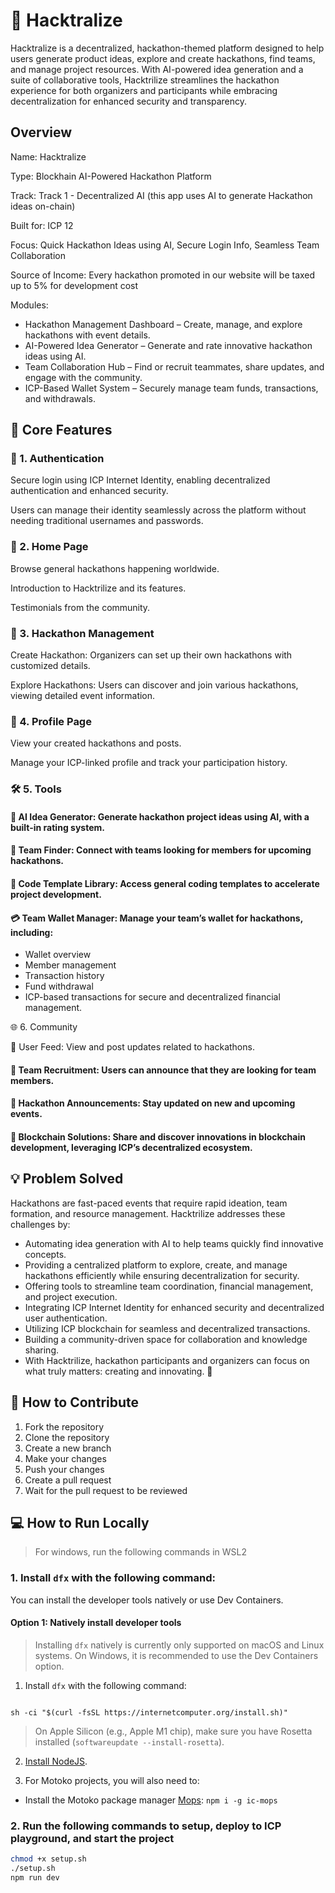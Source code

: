 # 🚀 Hacktralize
Hacktralize is a decentralized, hackathon-themed platform designed to help users generate product ideas, explore and create hackathons, find teams, and manage project resources. With AI-powered idea generation and a suite of collaborative tools, Hacktrilize streamlines the hackathon experience for both organizers and participants while embracing decentralization for enhanced security and transparency.

## Overview
Name: Hacktralize

Type: Blockhain AI-Powered Hackathon Platform

Track: Track 1 - Decentralized AI (this app uses AI to generate Hackathon ideas on-chain)

Built for: ICP 12

Focus: Quick Hackathon Ideas using AI, Secure Login Info, Seamless Team Collaboration

Source of Income:
  Every hackathon promoted in our website will be taxed up to 5% for development cost
  
Modules:
  - Hackathon Management Dashboard – Create, manage, and explore hackathons with event details.
  - AI-Powered Idea Generator – Generate and rate innovative hackathon ideas using AI.
  - Team Collaboration Hub – Find or recruit teammates, share updates, and engage with the community.
  - ICP-Based Wallet System – Securely manage team funds, transactions, and withdrawals.
  

## 🌟 Core Features
### 🔐 1. Authentication

Secure login using ICP Internet Identity, enabling decentralized authentication and enhanced security.

Users can manage their identity seamlessly across the platform without needing traditional usernames and passwords.

### 🏡 2. Home Page

Browse general hackathons happening worldwide.

Introduction to Hacktrilize and its features.

Testimonials from the community.

### 🎯 3. Hackathon Management

Create Hackathon: Organizers can set up their own hackathons with customized details.

Explore Hackathons: Users can discover and join various hackathons, viewing detailed event information.

### 📝 4. Profile Page

View your created hackathons and posts.

Manage your ICP-linked profile and track your participation history.

### 🛠️ 5. Tools

#### 🤖 AI Idea Generator: Generate hackathon project ideas using AI, with a built-in rating system.

#### 👥 Team Finder: Connect with teams looking for members for upcoming hackathons.

#### 📜 Code Template Library: Access general coding templates to accelerate project development.

#### 💳 Team Wallet Manager: Manage your team’s wallet for hackathons, including:

- Wallet overview
- Member management
- Transaction history
- Fund withdrawal
- ICP-based transactions for secure and decentralized financial management.

🌐 6. Community

📢 User Feed: View and post updates related to hackathons.

#### 🔎 Team Recruitment: Users can announce that they are looking for team members.

#### 📆 Hackathon Announcements: Stay updated on new and upcoming events.

#### 🔗 Blockchain Solutions: Share and discover innovations in blockchain development, leveraging ICP’s decentralized ecosystem.

## 💡 Problem Solved
Hackathons are fast-paced events that require rapid ideation, team formation, and resource management. Hacktrilize addresses these challenges by:

- Automating idea generation with AI to help teams quickly find innovative concepts.
- Providing a centralized platform to explore, create, and manage hackathons efficiently while ensuring decentralization for security.
- Offering tools to streamline team coordination, financial management, and project execution.
- Integrating ICP Internet Identity for enhanced security and decentralized user authentication.
- Utilizing ICP blockchain for seamless and decentralized transactions.
- Building a community-driven space for collaboration and knowledge sharing.
- With Hacktrilize, hackathon participants and organizers can focus on what truly matters: creating and innovating. 🚀

## 🤝 How to Contribute
1. Fork the repository
2. Clone the repository
3. Create a new branch
4. Make your changes
5. Push your changes
6. Create a pull request
7. Wait for the pull request to be reviewed

## 💻 How to Run Locally
> For windows, run the following commands in WSL2

### 1. Install `dfx` with the following command:
You can install the developer tools natively or use Dev Containers.

#### Option 1: Natively install developer tools

> Installing `dfx` natively is currently only supported on macOS and Linux systems. On Windows, it is recommended to use the Dev Containers option.

1. Install `dfx` with the following command:

```

sh -ci "$(curl -fsSL https://internetcomputer.org/install.sh)"

```

> On Apple Silicon (e.g., Apple M1 chip), make sure you have Rosetta installed (`softwareupdate --install-rosetta`).

2. [Install NodeJS](https://nodejs.org/en/download/package-manager).

3. For Motoko projects, you will also need to:

- Install the Motoko package manager [Mops](https://docs.mops.one/quick-start#2-install-mops-cli): `npm i -g ic-mops`

### 2. Run the following commands to setup, deploy to ICP playground, and start the project

```bash
chmod +x setup.sh
./setup.sh
npm run dev
```
